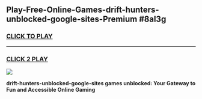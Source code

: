 
## Play-Free-Online-Games-drift-hunters-unblocked-google-sites-Premium #8al3g
<h3>
<a href="https://premium.freeplayer.one?title=drift-hunters-unblocked-google-sites&ref=8M">CLICK TO PLAY</a></h3>
<hr>

<h3>
<a href="https://premium.freeplayer.one?title=drift-hunters-unblocked-google-sites&ref=8M">CLICK 2 PLAY</a>
  
</h3>

<a href="https://premium.freeplayer.one?title=drift-hunters-unblocked-google-sites&ref=8M"><img src="https://clearcache.store/games.png"></a>


**drift-hunters-unblocked-google-sites games unblocked: Your Gateway to Fun and Accessible Online Gaming**

